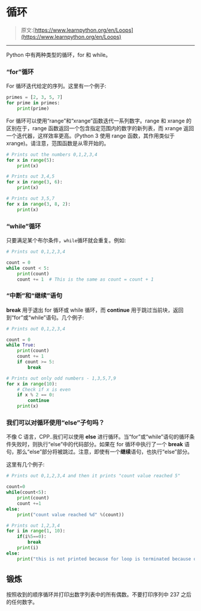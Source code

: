# 循环

> 原文:[https://www.learnpython.org/en/Loops](https://www.learnpython.org/en/Loops)

* * *

Python 中有两种类型的循环，for 和 while。

### “for”循环

For 循环迭代给定的序列。这里有一个例子:

```py
primes = [2, 3, 5, 7]
for prime in primes:
    print(prime) 
```

For 循环可以使用“range”和“xrange”函数迭代一系列数字。range 和 xrange 的区别在于，range 函数返回一个包含指定范围内的数字的新列表，而 xrange 返回一个迭代器，这样效率更高。(Python 3 使用 range 函数，其作用类似于 xrange)。请注意，范围函数是从零开始的。

```py
# Prints out the numbers 0,1,2,3,4
for x in range(5):
    print(x)

# Prints out 3,4,5
for x in range(3, 6):
    print(x)

# Prints out 3,5,7
for x in range(3, 8, 2):
    print(x) 
```

### “while”循环

只要满足某个布尔条件，`while`循环就会重复。例如:

```py
# Prints out 0,1,2,3,4

count = 0
while count < 5:
    print(count)
    count += 1  # This is the same as count = count + 1 
```

### “中断”和“继续”语句

**break** 用于退出 for 循环或 while 循环，而 **continue** 用于跳过当前块，返回到“for”或“while”语句。几个例子:

```py
# Prints out 0,1,2,3,4

count = 0
while True:
    print(count)
    count += 1
    if count >= 5:
        break

# Prints out only odd numbers - 1,3,5,7,9
for x in range(10):
    # Check if x is even
    if x % 2 == 0:
        continue
    print(x) 
```

### 我们可以对循环使用“else”子句吗？

不像 C 语言，CPP..我们可以使用 **else** 进行循环。当“for”或“while”语句的循环条件失败时，则执行“else”中的代码部分。如果在 for 循环中执行了一个 **break** 语句，那么“else”部分将被跳过。注意，即使有一个**继续**语句，也执行“else”部分。

这里有几个例子:

```py
# Prints out 0,1,2,3,4 and then it prints "count value reached 5"

count=0
while(count<5):
    print(count)
    count +=1
else:
    print("count value reached %d" %(count))

# Prints out 1,2,3,4
for i in range(1, 10):
    if(i%5==0):
        break
    print(i)
else:
    print("this is not printed because for loop is terminated because of break but not due to fail in condition") 
```

## 锻炼

按照收到的顺序循环并打印出数字列表中的所有偶数。不要打印序列中 237 之后的任何数字。